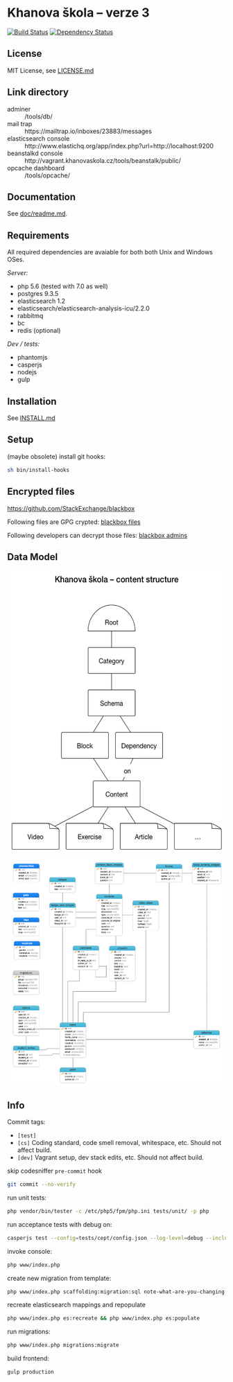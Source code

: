 Khanova škola – verze 3
=======================

[![Build Status](https://img.shields.io/travis/KhanovaSkola/khanovaskola-v3.svg?style=flat)](https://travis-ci.org/KhanovaSkola/khanovaskola-v3)
[![Dependency Status](https://www.versioneye.com/user/projects/53bab754609ff013b300020b/badge.svg?style=flat)](https://www.versioneye.com/user/projects/53bab754609ff013b300020b)

License
-------

MIT License, see [LICENSE.md](LICENSE.md)

Link directory
--------------

<dl>
	<dt>adminer</dt>
		<dd>/tools/db/</dd>
	<dt>mail trap</dt>
		<dd>https://mailtrap.io/inboxes/23883/messages</dd>
	<dt>elasticsearch console</dt>
		<dd>http://www.elastichq.org/app/index.php?url=http://localhost:9200</dd>
	<dt>beanstalkd console</dt>
		<dd>http://vagrant.khanovaskola.cz/tools/beanstalk/public/</dd>
	<dt>opcache dashboard</dt>
		<dd>/tools/opcache/</dd>
</dl>

Documentation
-------------

See [doc/readme.md](doc/readme.md).

Requirements
------------

All required dependencies are avaiable for both both Unix and Windows OSes.

*Server:*

- php 5.6 (tested with 7.0 as well)
- postgres 9.3.5
- elasticsearch 1.2
- elasticsearch/elasticsearch-analysis-icu/2.2.0
- rabbitmq
- bc
- redis (optional)


*Dev / tests:*

- phantomjs
- casperjs
- nodejs
- gulp

Installation
------------
See [INSTALL.md](INSTALL.md)

Setup
-----
(maybe obsolete)
install git hooks:
```sh
sh bin/install-hooks
```

Encrypted files
---------------

https://github.com/StackExchange/blackbox

Following files are GPG crypted: [blackbox files](keyrings/live/blackbox-files.txt)

Following developers can decrypt those files: [blackbox admins](keyrings/live/blackbox-admins.txt)

Data Model
----------
<img src="doc/khanova-skola-content.png" alt="Content Structure Schema" height="657">

<img src="doc/schema.png" alt="Database Schema">

Info
----

Commit tags:

- `[test]`
- `[cs]` Coding standard, code smell removal, whitespace, etc. Should not affect build.
- `[dev]` Vagrant setup, dev stack edits, etc. Should not affect build.

skip codesniffer `pre-commit` hook
```sh
git commit --no-verify
```

run unit tests:
```sh
php vendor/bin/tester -c /etc/php5/fpm/php.ini tests/unit/ -p php
```

run acceptance tests with debug on:
```sh
casperjs test --config=tests/cept/config.json --log-level=debug --includes=tests/cept/bootstrap.js tests/cept/cases --verbose
```

invoke console:
```sh
php www/index.php
```

create new migration from template:
```sh
php www/index.php scaffolding:migration:sql note-what-are-you-changing
```

recreate elasticsearch mappings and repopulate
```sh
php www/index.php es:recreate && php www/index.php es:populate
```

run migrations:
```sh
php www/index.php migrations:migrate
```

build frontend:
```sh
gulp production
```

